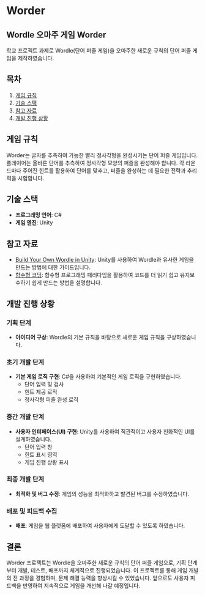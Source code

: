 # Worder

## Wordle 오마주 게임 Worder 

학교 프로젝트 과제로 Wordle(단어 퍼즐 게임)을 오마주한 새로운 규칙의 단어 퍼즐 게임을 제작하였습니다.

## 목차

1. [게임 규칙](#게임-규칙)
2. [기술 스택](#기술-스택)
3. [참고 자료](#참고-자료)
4. [개발 진행 상황](#개발-진행-상황)

## 게임 규칙

Worder는 글자를 추측하여 가능한 빨리 정사각형을 완성시키는 단어 퍼즐 게임입니다. 플레이어는 올바른 단어를 추측하여 정사각형 모양의 퍼즐을 완성해야 합니다. 각 라운드마다 주어진 힌트를 활용하여 단어를 맞추고, 퍼즐을 완성하는 데 필요한 전략과 추리력을 시험합니다.

## 기술 스택

- **프로그래밍 언어**: C#
- **게임 엔진**: Unity

## 참고 자료

- [Build Your Own Wordle in Unity](https://lootlocker.com/guides/how-to-make-wordle-in-unity-part-1): Unity를 사용하여 Wordle과 유사한 게임을 만드는 방법에 대한 가이드입니다.
- [함수형 코딩](https://www.yes24.com/Product/Goods/108748841): 함수형 프로그래밍 패러다임을 활용하여 코드를 더 읽기 쉽고 유지보수하기 쉽게 만드는 방법을 설명합니다.

## 개발 진행 상황

### 기획 단계
- **아이디어 구상**: Wordle의 기본 규칙을 바탕으로 새로운 게임 규칙을 구상하였습니다.

### 초기 개발 단계
- **기본 게임 로직 구현**: C#을 사용하여 기본적인 게임 로직을 구현하였습니다. 
  - 단어 입력 및 검사
  - 힌트 제공 로직
  - 정사각형 퍼즐 완성 로직

### 중간 개발 단계
- **사용자 인터페이스(UI) 구현**: Unity를 사용하여 직관적이고 사용자 친화적인 UI를 설계하였습니다.
  - 단어 입력 창
  - 힌트 표시 영역
  - 게임 진행 상황 표시

### 최종 개발 단계
- **최적화 및 버그 수정**: 게임의 성능을 최적화하고 발견된 버그를 수정하였습니다.

### 배포 및 피드백 수집
- **배포**: 게임을 웹 플랫폼에 배포하여 사용자에게 도달할 수 있도록 하였습니다.

## 결론

Worder 프로젝트는 Wordle을 오마주한 새로운 규칙의 단어 퍼즐 게임으로, 기획 단계부터 개발, 테스트, 배포까지 체계적으로 진행되었습니다. 이 프로젝트를 통해 게임 개발의 전 과정을 경험하며, 문제 해결 능력을 향상시킬 수 있었습니다. 앞으로도 사용자 피드백을 반영하여 지속적으로 게임을 개선해 나갈 예정입니다.
